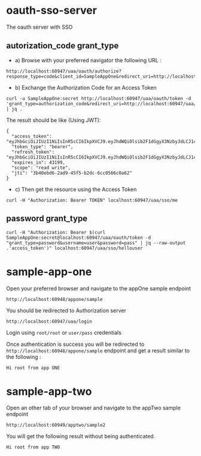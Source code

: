 # oauth-sso-server
The oauth server with SSO
## autorization_code grant_type

* a) Browse with your preferred navigator the following URL :
```
http://localhost:60947/uaa/oauth/authorize?response_type=code&client_id=SampleAppOne&redirect_uri=http://localhost:60947/uaa/sso/me
```

* b) Exchange the Authorization Code for an Access Token
```
curl -u SampleAppOne:secret http://localhost:60947/uaa/oauth/token -d 'grant_type=authorization_code&redirect_uri=http://localhost:60947/uaa/sso/me&code=AUTHORIZATION_CODE' | jq .
```

The result should be like (Using JWT): 
```
{
  "access_token": "eyJhbGciOiJIUzI1NiIsInR5cCI6IkpXVCJ9.eyJhdWQiOlsib2F1dGgyX3NzbyJdLCJ1c2VyX25hbWUiOiJyb290Iiwic2NvcGUiOlsicmVhZCIsIndyaXRlIl0sImV4cCI6MTUyNjA3ODIxNiwiYXV0aG9yaXRpZXMiOlsiUk9MRV9BRE1JTiJdLCJqdGkiOiIzYjQwZWJkNi0yYWQ5LTQ1ZjUtYjJkYy02Y2MwNTY2YzBhNjIiLCJjbGllbnRfaWQiOiJTYW1wbGVBcHBPbmUifQ.gKNUvQG3RfO6V4_sbdY8aVTbUhSZkN_juxRmouYJW5I",
  "token_type": "bearer",
  "refresh_token": "eyJhbGciOiJIUzI1NiIsInR5cCI6IkpXVCJ9.eyJhdWQiOlsib2F1dGgyX3NzbyJdLCJ1c2VyX25hbWUiOiJyb290Iiwic2NvcGUiOlsicmVhZCIsIndyaXRlIl0sImF0aSI6IjNiNDBlYmQ2LTJhZDktNDVmNS1iMmRjLTZjYzA1NjZjMGE2MiIsImV4cCI6MTUyODYyNzAxNiwiYXV0aG9yaXRpZXMiOlsiUk9MRV9BRE1JTiJdLCJqdGkiOiI2ZWM3ZGFhNS05OWQyLTQ0M2MtYmU5MC03MWRmYTI1OWZhYjUiLCJjbGllbnRfaWQiOiJTYW1wbGVBcHBPbmUifQ.RDpZb_JqfylumbCxrpjmr2SJJ7puBgTpoTIoAbaMFho",
  "expires_in": 43199,
  "scope": "read write",
  "jti": "3b40ebd6-2ad9-45f5-b2dc-6cc0566c0a62"
}
```

* c) Then get the resource using the Access Token
```
curl -H "Authorization: Bearer TOKEN" localhost:60947/uaa/sso/me
```

## password grant_type
```
curl -H "Authorization: Bearer $(curl SampleAppOne:secret@localhost:60947/uaa/oauth/token -d "grant_type=password&username=user&password=pass" | jq --raw-output .'access_token')" localhost:60947/uaa/sso/hellouser
```

# sample-app-one
Open your preferred browser and navigate to the appOne sample endpoint
```
http://localhost:60948/appone/sample
```
You should be redirected to Authorization server
```
http://localhost:60947/uaa/login
```
Login using ```root/root``` or ```user/pass``` credentials

Once authentication is success you will be redirected to ```http://localhost:60948/appone/sample``` endpoint and get a result similar to the following :
```
Hi root from app ONE
```



# sample-app-two
Open an other tab of your browser and navigate to the appTwo sample endpoint
```
http://localhost:60949/apptwo/sample2
```

You will get the following result without being authenticated.

```
Hi root from app TWO
```
